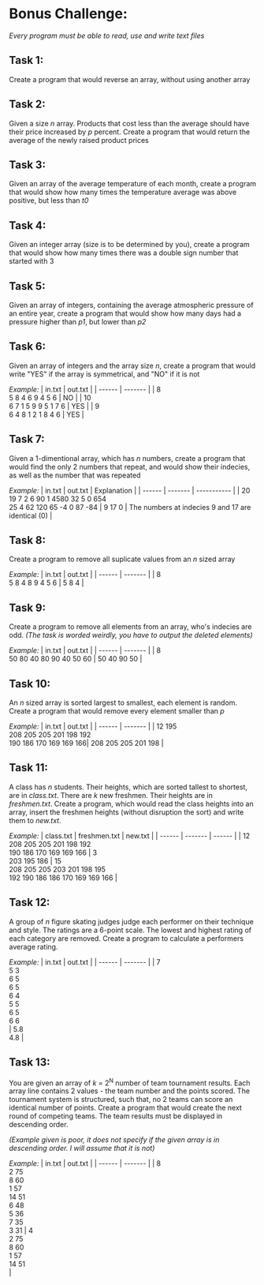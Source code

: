 # Bonus Challenge:
*Every program must be able to read, use and write text files*

## Task 1:
Create a program that would reverse an array, without using another array

## Task 2:
Given a size *n* array. Products that cost less than the average should have their price increased by *p* percent. Create a program that would return the average of the newly raised product prices

## Task 3:
Given an array of the average temperature of each month, create a program that would show how many times the temperature average was above positive, but less than *t0*

## Task 4:
Given an integer array (size is to be determined by you), create a program that would show how many times there was a double sign number that started with 3 

## Task 5:
Given an array of integers, containing the average atmospheric pressure of an entire year, create a program that would show how many days had a pressure higher than *p1*, but lower than *p2*

## Task 6:
Given an array of integers and the array size *n*, create a program that would write "YES" if the array is symmetrical, and "NO" if it is not

*Example:*
| in.txt | out.txt | 
| ------ | ------- |
| 8<br>5 8 4 6 9 4 5 6 | NO |
| 10<br>6 7 1 5 9 9 5 1 7 6 | YES |
| 9<br>6 4 8 1 2 1 8 4 6 | YES |

## Task 7:
Given a 1-dimentional array, which has *n* numbers, create a program that would find the only 2 numbers that repeat, and would show their indecies, as well as the number that was repeated

*Example:*
| in.txt | out.txt | Explanation |
| ------ | ------- | ----------- |
| 20<br>19 7 2 6 90 1 4580 32 5 0 654<br>25 4 62 120 65 -4 0 87 -84 | 9 17 0 | The numbers at indecies 9 and 17 are identical (0) |

## Task 8:
Create a program to remove all suplicate values from an *n* sized array

*Example:*
| in.txt | out.txt |
| ------ | ------- |
| 8<br>5 8 4 8 9 4 5 6 | 5 8 4 |

## Task 9:
Create a program to remove all elements from an array, who's indecies are odd.
*(The task is worded weirdly, you have to output the deleted elements)*

*Example:*
| in.txt | out.txt |
| ------ | ------- |
| 8<br>50 80 40 80 90 40 50 60 | 50 40 90 50 |

## Task 10:
An *n* sized array is sorted largest to smallest, each element is random. Create a program that would remove every element smaller than *p*

*Example:*
| in.txt | out.txt |
| ------ | ------- |
| 12 195<br>208 205 205 201 198 192<br>190 186 170 169 169 166| 208 205 205 201 198 |

## Task 11:
A class has *n* students. Their heights, which are sorted tallest to shortest, are in *class.txt*. There are *k* new freshmen. Their heights are in *freshmen.txt*. Create a program, which would read the class heights into an array, insert the freshmen heights (without disruption the sort) and write them to *new.txt*.

*Example:*
| class.txt | freshmen.txt | new.txt |
| ------ | ------- | ------ |
| 12<br>208 205 205 201 198 192<br>190 186 170 169 169 166 | 3<br>203 195 186 | 15<br>208 205 205 203 201 198 195<br>192 190 186 186 170 169 169 166 |

## Task 12:
A group of *n* figure skating judges judge each performer on their technique and style. The ratings are a 6-point scale. The lowest and highest rating of each category are removed. Create a program to calculate a performers average rating.

*Example:*
| in.txt | out.txt |
| ------ | ------- |
| 7<br>5 3<br>6 5<br>6 5<br>6 4<br>5 5<br>6 5<br>6 6<br> | 5.8<br>4.8 |

## Task 13:
You are given an array of *k* = 2<sup>N</sup> number of team tournament results. Each array line contains 2 values - the team number and the points scored. The tournament system is structured, such that, no 2 teams can score an identical number of points. Create a program that would create the next round of competing teams. The team results must be displayed in descending order.

*(Example given is poor, it does not specify if the given array is in descending order. I will assume that it is not)*

*Example:*
| in.txt | out.txt |
| ------ | ------- |
| 8<br>2 75<br>8 60<br>1 57<br>14 51<br>6 48<br>5 36<br>7 35<br>3 31 | 4<br>2 75<br>8 60<br>1 57<br>14 51<br>|

